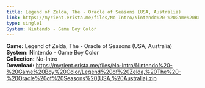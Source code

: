 ```yaml
---
title: Legend of Zelda, The - Oracle of Seasons (USA, Australia)
link: https://myrient.erista.me/files/No-Intro/Nintendo%20-%20Game%20Boy%20Color/Legend%20of%20Zelda,%20The%20-%20Oracle%20of%20Seasons%20(USA,%20Australia).zip
type: single1
System: Nintendo - Game Boy Color
---
```

<b>Game:</b> Legend of Zelda, The - Oracle of Seasons (USA, Australia)<br>
<b>System:</b> Nintendo - Game Boy Color<br>
<b>Collection:</b> No-Intro<br>
<b>Download:</b> https://myrient.erista.me/files/No-Intro/Nintendo%20-%20Game%20Boy%20Color/Legend%20of%20Zelda,%20The%20-%20Oracle%20of%20Seasons%20(USA,%20Australia).zip
